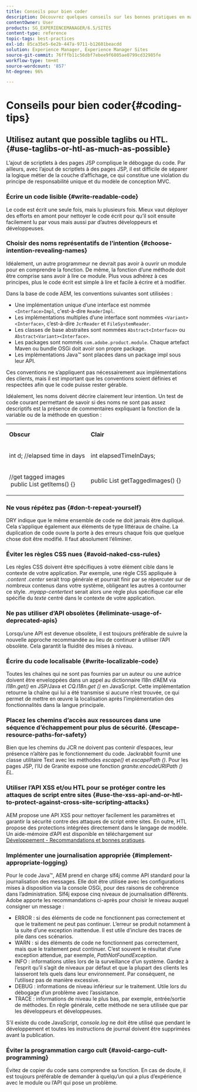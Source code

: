 ```yaml
---
title: Conseils pour bien coder
description: Découvrez quelques conseils sur les bonnes pratiques en matière de codage dans Adobe Experience Manager.
contentOwner: User
products: SG_EXPERIENCEMANAGER/6.5/SITES
content-type: reference
topic-tags: best-practices
exl-id: 85ca35e5-6e2b-447a-9711-b12601beacdd
solution: Experience Manager, Experience Manager Sites
source-git-commit: 76fffb11c56dbf7ebee9f6805ae0799cd32985fe
workflow-type: tm+mt
source-wordcount: '857'
ht-degree: 96%

---
```


# Conseils pour bien coder{#coding-tips}

## Utilisez autant que possible taglibs ou HTL. {#use-taglibs-or-htl-as-much-as-possible}

L’ajout de scriptlets à des pages JSP complique le débogage du code. Par ailleurs, avec l’ajout de scriptlets à des pages JSP, il est difficile de séparer la logique métier de la couche d’affichage, ce qui constitue une violation du principe de responsabilité unique et du modèle de conception MVC.

### Écrire un code lisible {#write-readable-code}

Le code est écrit une seule fois, mais lu plusieurs fois. Mieux vaut déployer des efforts en amont pour nettoyer le code écrit pour qu’il soit ensuite facilement lu par vous mais aussi par d’autres développeurs et développeuses.

### Choisir des noms représentatifs de l’intention {#choose-intention-revealing-names}

Idéalement, un autre programmeur ne devrait pas avoir à ouvrir un module pour en comprendre la fonction. De même, la fonction d’une méthode doit être comprise sans avoir à lire ce module. Plus vous adhérez à ces principes, plus le code écrit est simple à lire et facile à écrire et à modifier.

Dans la base de code AEM, les conventions suivantes sont utilisées :


* Une implémentation unique d’une interface est nommée `<Interface>Impl`, c&#39;est-à-dire `ReaderImpl`.
* Les implémentations multiples d’une interface sont nommées `<Variant><Interface>`, c’est-à-dire `JcrReader` et `FileSystemReader`.
* Les classes de base abstraites sont nommées `Abstract<Interface>` ou `Abstract<Variant><Interface>`.
* Les packages sont nommés `com.adobe.product.module`. Chaque artefact Maven ou bundle OSGi doit avoir son propre package.
* Les implémentations Java™ sont placées dans un package impl sous leur API.


Ces conventions ne s’appliquent pas nécessairement aux implémentations des clients, mais il est important que les conventions soient définies et respectées afin que le code puisse rester gérable.

Idéalement, les noms doivent décrire clairement leur intention. Un test de code courant permettant de savoir si des noms ne sont pas assez descriptifs est la présence de commentaires expliquant la fonction de la variable ou de la méthode en question :

<table>
 <tbody>
  <tr>
   <td><p><strong>Obscur</strong></p> </td>
   <td><p><strong>Clair</strong></p> </td>
  </tr>
  <tr>
   <td><p>int d; //elapsed time in days</p> </td>
   <td><p>int elapsedTimeInDays;</p> </td>
  </tr>
  <tr>
   <td><p>//get tagged images<br /> public List getItems() {}</p> </td>
   <td><p>public List getTaggedImages() {}</p> </td>
  </tr>
 </tbody>
</table>

### Ne vous répétez pas  {#don-t-repeat-yourself}

DRY indique que le même ensemble de code ne doit jamais être dupliqué. Cela s’applique également aux éléments de type littéraux de chaîne. La duplication de code ouvre la porte à des erreurs chaque fois que quelque chose doit être modifié. Il faut absolument l’éliminer.

### Éviter les règles CSS nues {#avoid-naked-css-rules}

Les règles CSS doivent être spécifiques à votre élément cible dans le contexte de votre application. Par exemple, une règle CSS appliquée à *.content .center* serait trop générale et pourrait finir par se répercuter sur de nombreux contenus dans votre système, obligeant les autres à contourner ce style. *.myapp-centertext* serait alors une règle plus spécifique car elle spécifie du *texte* centré dans le contexte de votre application.

### Ne pas utiliser d’API obsolètes {#eliminate-usage-of-deprecated-apis}

Lorsqu’une API est devenue obsolète, il est toujours préférable de suivre la nouvelle approche recommandée au lieu de continuer à utiliser l’API obsolète. Cela garantit la fluidité des mises à niveau.

### Écrire du code localisable {#write-localizable-code}

Toutes les chaînes qui ne sont pas fournies par un auteur ou une autrice doivent être enveloppées dans un appel au dictionnaire l18n d’AEM via *I18n.get()* en JSP/Java et *CQ.I18n.get ()* en JavaScript. Cette implémentation retourne la chaîne qui lui a été transmise si aucune n’est trouvée, ce qui permet de mettre en œuvre la localisation après l’implémentation des fonctionnalités dans la langue principale.

### Placez les chemins d’accès aux ressources dans une séquence d’échappement pour plus de sécurité. {#escape-resource-paths-for-safety}

Bien que les chemins du JCR ne doivent pas contenir d’espaces, leur présence n’altère pas le fonctionnement du code. Jackrabbit fournit une classe utilitaire Text avec les méthodes *escape()* et *escapePath ()*. Pour les pages JSP, l’IU de Granite expose une fonction *granite:encodeURIPath () EL*.

### Utiliser l’API XSS et/ou HTL pour se protéger contre les attaques de script entre sites {#use-the-xss-api-and-or-htl-to-protect-against-cross-site-scripting-attacks}

AEM propose une API XSS pour nettoyer facilement les paramètres et garantir la sécurité contre des attaques de script entre sites. En outre, HTL propose des protections intégrées directement dans le langage de modèle. Un aide-mémoire d’API est disponible en téléchargement sur [Développement - Recommandations et bonnes pratiques](/help/sites-developing/dev-guidelines-bestpractices.md).

### Implémenter une journalisation appropriée {#implement-appropriate-logging}

Pour le code Java™, AEM prend en charge slf4j comme API standard pour la journalisation des messages. Elle doit être utilisée avec les configurations mises à disposition via la console OSGi, pour des raisons de cohérence dans l’administration. Slf4j expose cinq niveaux de journalisation différents. Adobe apporte les recommandations ci-après pour choisir le niveau auquel consigner un message :

* ERROR : si des éléments de code ne fonctionnent pas correctement et que le traitement ne peut pas continuer. L’erreur se produit notamment à la suite d’une exception inattendue. Il est utile d’inclure des traces de pile dans ces scénarios.
* WARN : si des éléments de code ne fonctionnent pas correctement, mais que le traitement peut continuer. C’est souvent le résultat d’une exception attendue, par exemple, *PathNotFoundException*.
* INFO : informations utiles lors de la surveillance d’un système. Gardez à l’esprit qu’il s’agit de niveaux par défaut et que la plupart des clients les laisseront tels quels dans leur environnement. Par conséquent, ne l’utilisez pas de manière excessive.
* DEBUG : informations de niveau inférieur sur le traitement. Utile lors du débogage d’un problème avec l’assistance.
* TRACE : informations de niveau le plus bas, par exemple, entrée/sortie de méthodes. En règle générale, cette méthode ne sera utilisée que par les développeurs et développeuses.

S’il existe du code JavaScript, *console.log* ne doit être utilisé que pendant le développement et toutes les instructions de journal doivent être supprimées avant la publication.

### Éviter la programmation cargo cult {#avoid-cargo-cult-programming}

Évitez de copier du code sans comprendre sa fonction. En cas de doute, il est toujours préférable de demander à quelqu’un qui a plus d’expérience avec le module ou l’API qui pose un problème.
